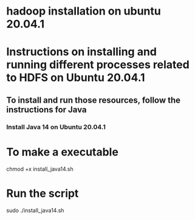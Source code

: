 # hadoop installation on ubuntu 20.04.1
# Instructions on installing and running different processes related to HDFS on Ubuntu 20.04.1

## To install and run those resources, follow the instructions for Java
### Install Java 14 on Ubuntu 20.04.1

# To make a executable
chmod +x install_java14.sh
# Run the script
sudo ./install_java14.sh
